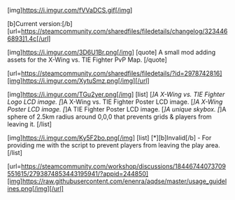 [img]https://i.imgur.com/fVVaDCS.gif[/img]

[b]Current version:[/b] [url=https://steamcommunity.com/sharedfiles/filedetails/changelog/3234466893]1.4c[/url]

[img]https://i.imgur.com/3D6U1Br.png[/img]
[quote]
A small mod adding assets for the X-Wing vs. TIE Fighter PvP Map.
[/quote]

[url=https://steamcommunity.com/sharedfiles/filedetails/?id=2978742816][img]https://i.imgur.com/XytuSmz.png[/img][/url]


[img]https://i.imgur.com/TGu2yer.png[/img]
[list]
[*]A X-Wing vs. TIE Fighter Logo LCD image.
[*]A X-Wing vs. TIE Fighter Poster LCD image.
[*]A X-Wing Poster LCD image.
[*]A TIE Fighter Poster LCD image.
[*]A unique skybox.
[*]A sphere of 2.5km radius around 0,0,0 that prevents grids & players from leaving it.
[/list]


[img]https://i.imgur.com/Ky5F2bo.png[/img]
[list]
[*][b]Invalid[/b] - For providing me with the script to prevent players from leaving the play area.
[/list]


[url=https://steamcommunity.com/workshop/discussions/18446744073709551615/2793874853443195941/?appid=244850][img]https://raw.githubusercontent.com/enenra/aqdse/master/usage_guidelines.png[/img][/url]